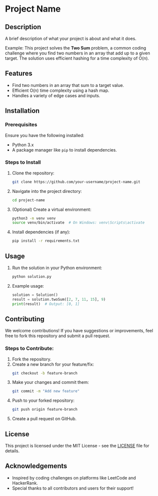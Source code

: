 # Project Name

## Description

A brief description of what your project is about and what it does.

Example:
This project solves the **Two Sum** problem, a common coding challenge where you find two numbers in an array that add up to a given target. The solution uses efficient hashing for a time complexity of O(n).

## Features

- Find two numbers in an array that sum to a target value.
- Efficient O(n) time complexity using a hash map.
- Handles a variety of edge cases and inputs.

## Installation

### Prerequisites

Ensure you have the following installed:

- Python 3.x
- A package manager like `pip` to install dependencies.

### Steps to Install

1. Clone the repository:
    ```bash
    git clone https://github.com/your-username/project-name.git
    ```

2. Navigate into the project directory:
    ```bash
    cd project-name
    ```

3. (Optional) Create a virtual environment:
    ```bash
    python3 -m venv venv
    source venv/bin/activate  # On Windows: venv\Scripts\activate
    ```

4. Install dependencies (if any):
    ```bash
    pip install -r requirements.txt
    ```

## Usage

1. Run the solution in your Python environment:
    ```bash
    python solution.py
    ```

2. Example usage:
    ```python
    solution = Solution()
    result = solution.twoSum([2, 7, 11, 15], 9)
    print(result)  # Output: [0, 1]
    ```

## Contributing

We welcome contributions! If you have suggestions or improvements, feel free to fork this repository and submit a pull request.

### Steps to Contribute:

1. Fork the repository.
2. Create a new branch for your feature/fix:
    ```bash
    git checkout -b feature-branch
    ```
3. Make your changes and commit them:
    ```bash
    git commit -m "Add new feature"
    ```
4. Push to your forked repository:
    ```bash
    git push origin feature-branch
    ```
5. Create a pull request on GitHub.

## License

This project is licensed under the MIT License - see the [LICENSE](LICENSE) file for details.

## Acknowledgements

- Inspired by coding challenges on platforms like LeetCode and HackerRank.
- Special thanks to all contributors and users for their support!

